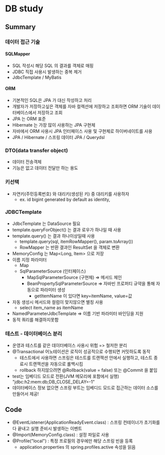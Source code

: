 # DB study
## Summary
### 데이터 접근 기술
#### SQLMapper
* SQL 작성시 해당 SQL 의 결과를 객체로 매핑
* JDBC 직접 사용시 발생하는 중복 제거
* JdbcTemplate / MyBatis
#### ORM
* 기본적인 SQL은 JPA 가 대신 작성하고 처리
* 개발자가 저장하고싶은 객체를 자바 컬렉션에 저장하고 조회하면 ORM 기술이 데이터베이스에서 저장하고 조회
* JPA 는 ORM 표준
* Hibernate 는 가장 많이 사용하는 JPA 구현체
* 자바에서 ORM 사용시 JPA 인터페이스 사용 및 구현체로 하이버네이트를 사용
* JPA / Hibernate / 스프링 데이터 JPA / Querydsl

### DTO(data transfer object)
* 데이터 전송객체
* 기능은 없고 데이터 전달만 하는 용도

### 키선택
* 자연키(주민등록번호) 와 대리키(생성된 키) 중 대리키를 사용하자 
  * ex. id bigint generated by default as identity,

### JDBCTemplate
* JdbcTemplate 는 DataSource 필요
* template.queryForObject() 는 결과 로우가 하나일 때 사용
* template.query() 는 결과 하나이상일때 사용
  * template.query(sql, itemRowMapper(), param.toArray())
  * RowMapper 는 반환 결과인 ResultSet 을 객체로 변환
* MemoryConfig 는 Map<Long, Item> 으로 저장
* 이름 지정 파라미터
  * Map
  * SqlParameterSource (인터페이스)
    * MapSqlParameterSource (구현체) => 메서드 체인
    * BeanPropertySqlParameterSource => 자바빈 프로퍼티 규약을 통해 자동으로 파라미터 생성
      * getItemName 이 있다면 key=itemName, value=값 
* 자동 생성시 메서드와 컬럼이 맞지않으면 별칭 사용
  * select item_name as itemName
* NamedParameterJdbcTemplate => 이름 기반 파라미터 바인딩을 지원
* 동적 쿼리를 해결하지못함

### 테스트 - 데이터베이스 분리
* 운영과 테스트를 같은 데이터베이스 사용시 위험 => 철저한 분리
* @Transactional 어노테이션은 로직이 성공적으로 수행되면 커밋하도록 동작
  * 테스트에서 사용하면 스프링은 테스트를 트랜잭션 안에서 실행하고, 테스트 종료시 트랜잭션을 자동으로 롤백시킴
  * rollback 하지않으려면 @Rollback(value = false) 또는 @Commit 을 붙임
* test는 임베디드 모드로 전환(JVM 메모리에 포함에서 실행) "jdbc:h2:mem:db;DB_CLOSE_DELAY=-1"
* 데이터베이스 정보 없으면 스프링 부트는 임베디드 모드로 접근하는 데이터 소스를 만들어서 제공!

## Code
* @EventListener(ApplicationReadyEvent.class) : 스프링 컨테이너가 초기화를 다 끝내고 실행 준비시 발생하는 이벤트
* @Import(MemoryConfig.class) : 설정 파일로 사용
* @Profile("local") : 특정 프로필의 경우에만 해당 스프링 빈을 등록
  * application.properties 의 spring.profiles.active 속성을 읽음